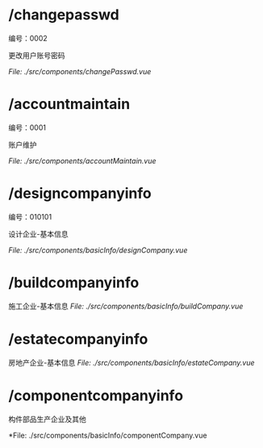 
# /changepasswd
编号：0002

更改用户账号密码

*File: ./src/components/changePasswd.vue*

# /accountmaintain
编号：0001

账户维护

*File: ./src/components/accountMaintain.vue*

# /designcompanyinfo
编号：010101

设计企业-基本信息

*File: ./src/components/basicInfo/designCompany.vue*

# /buildcompanyinfo

施工企业-基本信息
*File: ./src/components/basicInfo/buildCompany.vue*

# /estatecompanyinfo

房地产企业-基本信息
*File: ./src/components/basicInfo/estateCompany.vue*

# /componentcompanyinfo
构件部品生产企业及其他

*File: ./src/components/basicInfo/componentCompany.vue

